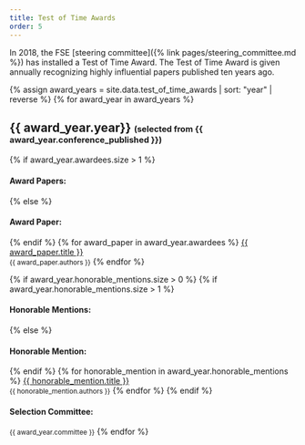```yaml
---
title: Test of Time Awards
order: 5
---
```


In 2018, the FSE [steering committee]({% link pages/steering_committee.md %}) has installed a Test of Time Award. The Test of Time Award is given annually recognizing highly influential papers published ten years ago.

{% assign award_years = site.data.test_of_time_awards | sort: "year" | reverse %}
{% for award_year in award_years %}
## {{ award_year.year}}  <small><small>(selected from {{ award_year.conference_published }})</small></small>
{% if award_year.awardees.size > 1 %}
#### Award Papers:
{% else %}
#### Award Paper:
{% endif %}
{% for award_paper in award_year.awardees %}
[{{ award_paper.title }}]({{award_paper.link}})<br>
<small>{{ award_paper.authors }}</small>
{% endfor %}

{% if award_year.honorable_mentions.size > 0 %}
{% if award_year.honorable_mentions.size > 1 %}
#### Honorable Mentions:
{% else %}
#### Honorable Mention:
{% endif %}
{% for honorable_mention in award_year.honorable_mentions %}
[{{ honorable_mention.title }}]({{honorable_mention.link}})<br>
<small>{{ honorable_mention.authors }}</small>
{% endfor %}
{% endif %}

#### Selection Committee:
<small>{{ award_year.committee }}</small>
{% endfor %}

